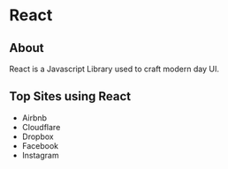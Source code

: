 # React
## About
React is a Javascript Library used to craft modern day UI.
## Top Sites using React
- Airbnb
- Cloudflare
- Dropbox
- Facebook
- Instagram